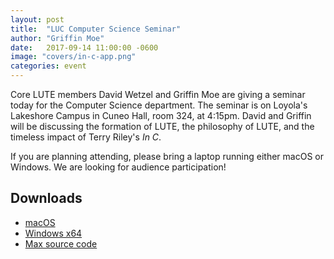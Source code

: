 ```yaml
---
layout: post
title:  "LUC Computer Science Seminar"
author: "Griffin Moe"
date:   2017-09-14 11:00:00 -0600
image: "covers/in-c-app.png"
categories: event
---
```


Core LUTE members David Wetzel and Griffin Moe are giving a seminar today for
the Computer Science department. The seminar is on Loyola's Lakeshore Campus in
Cuneo Hall, room 324, at 4:15pm. David and Griffin will be discussing the formation of LUTE,
the philosophy of LUTE, and the timeless impact of Terry Riley's *In C*.

If you are planning attending, please bring a laptop running either macOS or Windows.
We are looking for audience participation!

## Downloads

* [macOS](https://github.com/loyola-university-tech-ensemble/InC/releases/download/v1.0.3/In.C.for.Mac.1.0.4.dmg)
* [Windows x64](https://github.com/loyola-university-tech-ensemble/InC/releases/download/v1.0.3/InC_App_Winx64.zip)
* [Max source code](https://github.com/loyola-university-tech-ensemble/InC/archive/v1.0.3.zip)
